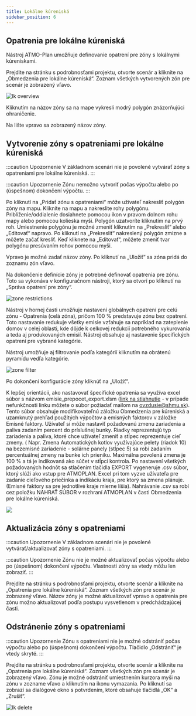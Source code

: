 ```yaml
---
title: Lokálne kúreniská
sidebar_position: 6
---
```


## Opatrenia pre lokálne kúreniská

Nástroj ATMO-Plan umožňuje definovanie opatrení pre zóny s lokálnymi kúreniskami. 

Prejdite na stránku s podrobnosťami projektu, otvorte scenár a kliknite na „Obmedzenia pre lokálne kúreniská“. Zoznam všetkých vytvorených zón pre scenár je zobrazený vľavo.

![lk overview](./images/lk_overview_sk.png)

Kliknutím na názov zóny sa na mape vykreslí modrý polygón znázorňujúci ohraničenie.

Na lište vpravo sa zobrazený názov zóny.

## Vytvorenie zóny s opatreniami pre lokálne kúreniská

:::caution Upozornenie
V základnom scenári nie je povolené vytvárať zóny s opatreniami pre lokálne kúreniská.
:::

:::caution Upozornenie
Zónu nemožno vytvoriť počas výpočtu alebo po (úspešnom) dokončení výpočtu. 
:::

Po kliknutí na „Pridať zónu s opatreniami“ môže užívateľ nakresliť polygón zóny na mapu. Kliknite na mapu a nakreslite rohy polygónu. Priblíženie/oddialenie dosiahnete pomocou ikon v pravom dolnom rohu mapy alebo pomocou kolieska myši. Polygón uzatvoríte kliknutím na prvý roh. Umiestnenie polygónu je možné zmeniť kliknutím na „Prekresliť“ alebo „Editovať“ napravo. Po kliknutí na „Prekresliť“ nakreslený polygón zmizne a môžete začať kresliť. Keď kliknete na „Editovať“, môžete zmeniť tvar polygónu presúvaním rohov pomocou myši.

Vpravo je možné zadať názov zóny. Po kliknutí na „Uložiť“ sa zóna pridá do zoznamu zón vľavo.

Na dokončenie definície zóny je potrebné definovať opatrenia pre zónu. Toto sa vykonáva v konfiguračnom nástroji, ktorý sa otvorí po kliknutí na „Správa opatrení pre zóny“. 

![zone restrictions](./images/lk_opatrenia_sk.png)

Nástroj v hornej časti umožňuje nastavení globálnych opatrení pre celú zónu - Opatrenia (celá zóna), pričom 100 % predstavuje zónu bez opatrení. 
Toto nastavanie redukuje všetky emisie vzťahuje sa napríklad na zateplenie domov v celej oblasti, kde dôjde k celkovej redukcií potrebného vykurovania a teda aj produkovaných emisií.
Nástroj obsahuje aj nastavenie špecifických opatrení pre vybrané kategórie. 

Nástroj umožňuje aj filtrovanie podľa kategórií kliknutím na obrátenú pyramídu vedľa kategórie.

![zone filter](./images/lk_filter_sk.png)

Po dokončení konfigurácie zóny kliknúť na „Uložiť“.

K lepšej orientácii, ako nastavovať špecifické opatrenia sa využíva excel súbor s názvom emisie_prepocet_export.xlsm 
(<a href="https://www.shmu.sk/File/oko/riadenie_kvality_ovzdusia/atmoplan/emisie_prepocet_export.zip">link na stiahnutie</a> - v prípade nefunkčnosti linku môžete o súbor požiadať mailom na ovzdusie@shmu.sk). 
Tento súbor obsahuje modifikovateľnú záložku Obmedzenia pre kúreniská a uzamknutý prehľad použitých výpočtov a emisných faktorov v záložke Emisné faktory. Užívateľ si môže nastaviť požadovanú zmenu zariadenia a paliva zadaním percent do príslušnej bunky. Riadky reprezentujú typ zariadenia a paliva, ktoré chce užívateľ zmeniť a stĺpec reprezentuje cieľ zmeny. ( Napr. Zmena Automatických kotlov využívajúce pelety (riadok 10) na bezemisné zariadenie - solárne panely (stĺpec 5) sa robí zadaním percentuálnej zmeny na bunke ich prieniku. Maximálna povolená zmena je 100 % a tá je indikovaná ako súčet v stĺpci kontrola. Po nastavení všetkých požadovaných hodnôt sa stlačením tlačidla EXPORT vygeneruje .csv súbor, ktorý slúži ako vstup pre ATMOPLAN. Excel pri tom vyzve užívateľa pre zadanie cieľového priečinka a indikáciu kraja, pre ktorý sa zmena plánuje. (Emisné faktory sa pre jednotlivé kraje mierne líšia). Nahrávanie .csv sa robí cez položku NAHRAŤ SÚBOR v rozhraní ATMOPLAN v časti Obmedzenia pre lokálne kúreniská. 

![](./images/lk_excel.png)

## Aktualizácia zóny s opatreniami

:::caution Upozornenie
V základnom scenári nie je povolené vytvárať/aktualizovať zóny s opatreniami.
:::

:::caution Upozornenie
Zónu nie je možné aktualizovať počas výpočtu alebo po (úspešnom) dokončení výpočtu. Vlastnosti zóny sa vtedy môžu len zobraziť.
:::

Prejdite na stránku s podrobnosťami projektu, otvorte scenár a kliknite na „Opatrenia pre lokálne kúreniská“. Zoznam všetkých zón pre scenár je zobrazený vľavo. 
Názov zóny je možné aktualizovať vpravo a opatrenia pre zónu možno aktualizovať podľa postupu vysvetlenom v predchádzajúcej časti.

## Odstránenie zóny s opatreniami


:::caution Upozornenie
Zónu s opatreniami nie je možné odstrániť počas výpočtu alebo po (úspešnom) dokončení výpočtu. Tlačidlo „Odstrániť“ je vtedy skryté.
:::

Prejdite na stránku s podrobnosťami projektu, otvorte scenár a kliknite na „Opatrenia pre lokálne kúreniská“. Zoznam všetkých zón pre scenár je zobrazený vľavo. 
Zónu je možné odstrániť umiestnením kurzora myši na zónu v zozname vľavo a kliknutím na ikonu vymazania. Po kliknutí sa zobrazí sa dialógové okno s potvrdením, ktoré obsahuje tlačidlá „OK“ a „Zrušiť“.

![lk delete](./images/lk_odstranit_sk.png)


